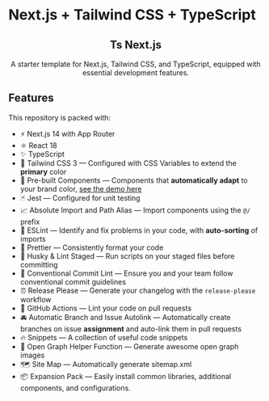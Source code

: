 # Next.js + Tailwind CSS + TypeScript 

<div align="center">
   <h2>Ts Next.js</h2>
   <p>A starter template for Next.js, Tailwind CSS, and TypeScript, equipped with essential development features.</p>
</div>

## Features

This repository is packed with:

- ⚡️ Next.js 14 with App Router
- ⚛️ React 18
- ✨ TypeScript
- 💨 Tailwind CSS 3 — Configured with CSS Variables to extend the **primary** color
- 💎 Pre-built Components — Components that **automatically adapt** to your brand color, [see the demo here](https://tsnext-tw.thcl.dev/components)
- 🃏 Jest — Configured for unit testing
- 📈 Absolute Import and Path Alias — Import components using the `@/` prefix
- 📏 ESLint — Identify and fix problems in your code, with **auto-sorting** of imports
- 💖 Prettier — Consistently format your code
- 🐶 Husky & Lint Staged — Run scripts on your staged files before committing
- 🤖 Conventional Commit Lint — Ensure you and your team follow conventional commit guidelines
- ⏰ Release Please — Generate your changelog with the `release-please` workflow
- 👷 GitHub Actions — Lint your code on pull requests
- 🚘 Automatic Branch and Issue Autolink — Automatically create branches on issue **assignment** and auto-link them in pull requests
- 🔥 Snippets — A collection of useful code snippets
- 👀 Open Graph Helper Function — Generate awesome open graph images
- 🗺 Site Map — Automatically generate sitemap.xml
- 📦 Expansion Pack — Easily install common libraries, additional components, and configurations.
